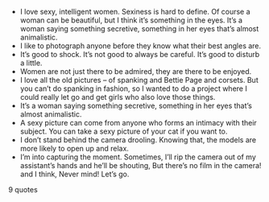  - I love sexy, intelligent women. Sexiness is hard to define. Of course a woman can be beautiful, but I think it’s something in the eyes. It’s a woman saying something secretive, something in her eyes that’s almost animalistic.
 - I like to photograph anyone before they know what their best angles are.
 - It’s good to shock. It’s not good to always be careful. It’s good to disturb a little.
 - Women are not just there to be admired, they are there to be enjoyed.
 - I love all the old pictures – of spanking and Bettie Page and corsets. But you can’t do spanking in fashion, so I wanted to do a project where I could really let go and get girls who also love those things.
 - It’s a woman saying something secretive, something in her eyes that’s almost animalistic.
 - A sexy picture can come from anyone who forms an intimacy with their subject. You can take a sexy picture of your cat if you want to.
 - I don’t stand behind the camera drooling. Knowing that, the models are more likely to open up and relax.
 - I’m into capturing the moment. Sometimes, I’ll rip the camera out of my assistant’s hands and he’ll be shouting, But there’s no film in the camera! and I think, Never mind! Let’s go.

9 quotes